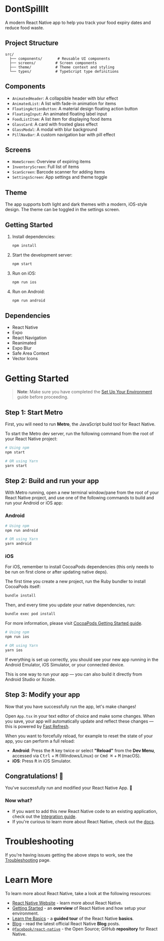 # DontSpillIt

A modern React Native app to help you track your food expiry dates and reduce food waste.

## Project Structure

```
src/
  ├── components/       # Reusable UI components
  ├── screens/         # Screen components
  ├── theme/           # Theme context and styling
  └── types/           # TypeScript type definitions
```

## Components

- `AnimatedHeader`: A collapsible header with blur effect
- `AnimatedList`: A list with fade-in animation for items
- `FloatingActionButton`: A material design floating action button
- `FloatingInput`: An animated floating label input
- `FoodListItem`: A list item for displaying food items
- `GlassCard`: A card with frosted glass effect
- `GlassModal`: A modal with blur background
- `PillNavBar`: A custom navigation bar with pill effect

## Screens

- `HomeScreen`: Overview of expiring items
- `InventoryScreen`: Full list of items
- `ScanScreen`: Barcode scanner for adding items
- `SettingsScreen`: App settings and theme toggle

## Theme

The app supports both light and dark themes with a modern, iOS-style design. The theme can be toggled in the settings screen.

## Getting Started

1. Install dependencies:
   ```bash
   npm install
   ```

2. Start the development server:
   ```bash
   npm start
   ```

3. Run on iOS:
   ```bash
   npm run ios
   ```

4. Run on Android:
   ```bash
   npm run android
   ```

## Dependencies

- React Native
- Expo
- React Navigation
- Reanimated
- Expo Blur
- Safe Area Context
- Vector Icons

# Getting Started

> **Note**: Make sure you have completed the [Set Up Your Environment](https://reactnative.dev/docs/set-up-your-environment) guide before proceeding.

## Step 1: Start Metro

First, you will need to run **Metro**, the JavaScript build tool for React Native.

To start the Metro dev server, run the following command from the root of your React Native project:

```sh
# Using npm
npm start

# OR using Yarn
yarn start
```

## Step 2: Build and run your app

With Metro running, open a new terminal window/pane from the root of your React Native project, and use one of the following commands to build and run your Android or iOS app:

### Android

```sh
# Using npm
npm run android

# OR using Yarn
yarn android
```

### iOS

For iOS, remember to install CocoaPods dependencies (this only needs to be run on first clone or after updating native deps).

The first time you create a new project, run the Ruby bundler to install CocoaPods itself:

```sh
bundle install
```

Then, and every time you update your native dependencies, run:

```sh
bundle exec pod install
```

For more information, please visit [CocoaPods Getting Started guide](https://guides.cocoapods.org/using/getting-started.html).

```sh
# Using npm
npm run ios

# OR using Yarn
yarn ios
```

If everything is set up correctly, you should see your new app running in the Android Emulator, iOS Simulator, or your connected device.

This is one way to run your app — you can also build it directly from Android Studio or Xcode.

## Step 3: Modify your app

Now that you have successfully run the app, let's make changes!

Open `App.tsx` in your text editor of choice and make some changes. When you save, your app will automatically update and reflect these changes — this is powered by [Fast Refresh](https://reactnative.dev/docs/fast-refresh).

When you want to forcefully reload, for example to reset the state of your app, you can perform a full reload:

- **Android**: Press the <kbd>R</kbd> key twice or select **"Reload"** from the **Dev Menu**, accessed via <kbd>Ctrl</kbd> + <kbd>M</kbd> (Windows/Linux) or <kbd>Cmd ⌘</kbd> + <kbd>M</kbd> (macOS).
- **iOS**: Press <kbd>R</kbd> in iOS Simulator.

## Congratulations! :tada:

You've successfully run and modified your React Native App. :partying_face:

### Now what?

- If you want to add this new React Native code to an existing application, check out the [Integration guide](https://reactnative.dev/docs/integration-with-existing-apps).
- If you're curious to learn more about React Native, check out the [docs](https://reactnative.dev/docs/getting-started).

# Troubleshooting

If you're having issues getting the above steps to work, see the [Troubleshooting](https://reactnative.dev/docs/troubleshooting) page.

# Learn More

To learn more about React Native, take a look at the following resources:

- [React Native Website](https://reactnative.dev) - learn more about React Native.
- [Getting Started](https://reactnative.dev/docs/environment-setup) - an **overview** of React Native and how setup your environment.
- [Learn the Basics](https://reactnative.dev/docs/getting-started) - a **guided tour** of the React Native **basics**.
- [Blog](https://reactnative.dev/blog) - read the latest official React Native **Blog** posts.
- [`@facebook/react-native`](https://github.com/facebook/react-native) - the Open Source; GitHub **repository** for React Native.
